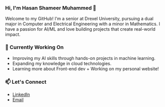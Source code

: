 ### Hi, I'm Hasan Shameer Muhammed 👋

Welcome to my GitHub! I'm a senior at Drexel University, pursuing a dual major in Computer and Electrical Engineering with a minor in Mathematics. I have a passion for AI/ML and love building projects that create real-world impact.

### 🔭 Currently Working On
- Improving my AI skills through hands-on projects in machine learning.
- Expanding my knowledge in cloud technologies.
- Learning more about Front-end dev + Working on my personal website!

### 📫 Let's Connect
- [LinkedIn](https://www.linkedin.com/in/hasansm)
- [Email](mailto:hsm42@drexel.edu)

<!--
**hasan1970/hasan1970** is a ✨ _special_ ✨ repository because its `README.md` (this file) appears on your GitHub profile.

Here are some ideas to get you started:

- 🔭 I’m currently working on ...
- 🌱 I’m currently learning ...
- 👯 I’m looking to collaborate on ...
- 🤔 I’m looking for help with ...
- 💬 Ask me about ...
- 📫 How to reach me: ...
- 😄 Pronouns: ...
- ⚡ Fun fact: ...
-->
